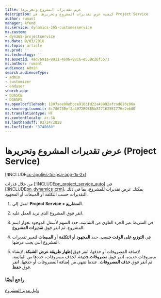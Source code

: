 ```yaml
---
title: عرض تقديرات المشروع وتحريرها
description: كيفية عرض تقديرات المشروع وتحريرها في Project Service
author: rumant
manager: kfend
ms.service: dynamics-365-customerservice
ms.custom:
- dyn365-projectservice
ms.date: 8/03/2018
ms.topic: article
ms.prod: ''
ms.technology: ''
ms.assetid: 4ad7691a-8911-4606-8816-e539c26f5571
ms.author: rumant
audience: Admin
search.audienceType:
- admin
- customizer
- enduser
search.app:
- D365CE
- D365PS
ms.openlocfilehash: 1807aee98ebcce9103fd22a49992afcad620c06a
ms.sourcegitcommit: 8c786230ef2a497280885b827162561776e2eb00
ms.translationtype: HT
ms.contentlocale: ar-SA
ms.lasthandoff: 03/24/2020
ms.locfileid: "3748660"
---
```

# <a name="view-and-edit-project-estimates-project-service"></a>عرض تقديرات المشروع وتحريرها (Project Service)

[!INCLUDE[cc-applies-to-psa-app-1x-2x](../includes/cc-applies-to-psa-app-1x-2x.md)]

من خلال قدرات [!INCLUDE[pn_project_service_auto](../includes/pn-project-service-auto.md)] في [!INCLUDE[pn_dynamics_crm](../includes/pn-dynamics-crm.md)]، يمكنك عرض تقديرات للمشروع، بما في ذلك التقديرات حسب التكلفة أو المبيعات أو المجهود.  
  
1.  انتقل إلى **Project Service > المشاريع**.  
  
2.  انقر فوق المشروع الذي تريد العمل عليه.  
  
3.  في الشريط عبر الجزء العلوي من الشاشة، حدد السهم لأسفل الموجود بجوار اسم المشروع، ثم انقر فوق **تقديرات المشروع**.  
  
4.  في **التوزيع على الوقت حسب**، حدد **المجهود** أو **التكلفة** أو **المبيعات** لتغيير تقديرات المشروع التي يجب عرضها.  
  
5.  لإضافة المصروفات أو حذفها، انقر فوق **إظهار طريقة عرض الشبكة‬**. لإنشاء مصروفات جديدة، انقر فوق **مصروفات جديدة**. لحذف مصروفات، حددها من القائمة، ثم انقر فوق **حذف المصروفات**. عندما تنتهي من إضافة المصروفات أو حذفها، انقر فوق **حفظ**.  
  
### <a name="see-also"></a>راجع أيضًا  
 [دليل مدير المشروع](../project-service/project-manager-guide.md)
